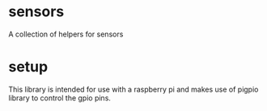 # sensors
A collection of helpers for sensors


# setup

This library is intended for use with a raspberry pi and makes use of pigpio library to control the gpio pins.